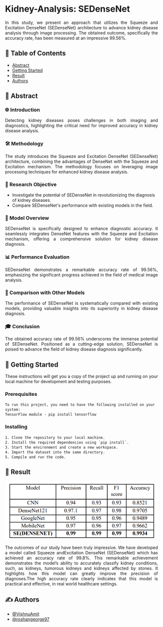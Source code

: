 # Kidney-Analysis: SEDenseNet
</div>
<p align="justify">In this study, we present an approach that utilizes the Squeeze and Excitation DenseNet (SEDenseNet) architecture to advance kidney disease analysis through image processing. The obtained outcome, specifically the accuracy rate, has been measured at an impressive 99.56%.
    <br> 
</p>

## 📝 Table of Contents
- [Abstract](#abstract)
- [Getting Started](#getting_started)
- [Result](#result)
- [Authors](#authors)

## 🧐 Abstract 

### 🌐 Introduction
<p align="justify"> Detecting kidney diseases poses challenges in both imaging and diagnostics, highlighting the critical need for improved accuracy in kidney disease analysis. </p>

### 🛠️ Methodology
<p align="justify"> The study introduces the Squeeze and Excitation DenseNet (SEDenseNet) architecture, combining the advantages of DenseNet with the Squeeze and Excitation mechanism. The methodology focuses on leveraging image processing techniques for enhanced kidney disease analysis. </p>

### 🎯 Research Objective
- Investigate the potential of SEDenseNet in revolutionizing the diagnosis of kidney diseases.
- Compare SEDenseNet's performance with existing models in the field.

### 🚀 Model Overview
<p align="justify">  SEDenseNet is specifically designed to enhance diagnostic accuracy. It seamlessly integrates DenseNet features with the Squeeze and Excitation mechanism, offering a comprehensive solution for kidney disease diagnosis. </p>

### 📊 Performance Evaluation
<p align="justify"> SEDenseNet demonstrates a remarkable accuracy rate of 99.56%, emphasizing the significant progress achieved in the field of medical image analysis.</p>

### 🔄 Comparison with Other Models
<p align="justify">  The performance of SEDenseNet is systematically compared with existing models, providing valuable insights into its superiority in kidney disease diagnosis.</p>

### 🎓 Conclusion
<p align="justify"> The obtained accuracy rate of 99.56% underscores the immense potential of SEDenseNet. Positioned as a cutting-edge solution, SEDenseNet is poised to advance the field of kidney disease diagnosis significantly. </p>

## 🏁 Getting Started <a name="getting_started"></a>
<p align="justify">  These instructions will get you a copy of the project up and running on your local machine for development and testing purposes. </p>


### Prerequisites

```
To run this project, you need to have the following installed on your system:
TensorFlow module - pip install tensorflow
```

### Installing

```
1. Clone the repository to your local machine.
2. Install the required dependencies using `pip install`.
3. Start the environment and create a new workspace.
4. Import the dataset into the same directory.
5. Compile and run the code.
```

## 🎉 Result

[![Ouput](result_table.png)]()



<p align="justify">The outcomes of our study have been truly impressive. We have developed a model called Squeeze andExcitation DenseNet (SEDenseNet) which has achieved an accuracy rate of 99.8%. This remarkable achievement demonstrates the model’s ability to accurately classify kidney conditions, such, as kidneys, tumorous kidneys and kidneys affected by stones. It highlights how this model can greatly improve the precision of diagnoses.The high accuracy rate clearly indicates that this model is practical and effective, in real world healthcare settings.
</p>

## ✍️ Authors <a name = "authors"></a>
- [@VishnuAmit](https://github.com/VishnuAmit) 
- [@roshangeorge97](https://github.com/roshangeorge97) 

